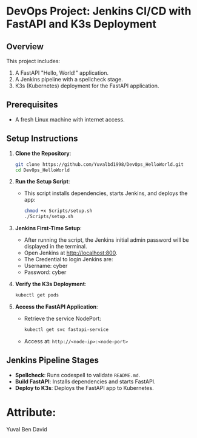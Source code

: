 
# DevOps Project: Jenkins CI/CD with FastAPI and K3s Deployment

## Overview
This project includes:
1. A FastAPI "Hello, World!" application.
2. A Jenkins pipeline with a spellcheck stage.
3. K3s (Kubernetes) deployment for the FastAPI application.

## Prerequisites
- A fresh Linux machine with internet access.

## Setup Instructions

1. **Clone the Repository**:
   ```bash
   git clone https://github.com/Yuvalbd1998/DevOps_HelloWorld.git
   cd DevOps_HelloWorld
   ```

2. **Run the Setup Script**:
   - This script installs dependencies, starts Jenkins, and deploys the app:
     ```bash
     chmod +x Scripts/setup.sh
     ./Scripts/setup.sh
     ```

3. **Jenkins First-Time Setup**:
   - After running the script, the Jenkins initial admin password will be displayed in the terminal.
   - Open Jenkins at [http://localhost:800](http://localhost:800).
   - The Credential to login Jenkins are:
   - Username: cyber
   - Password: cyber

4. **Verify the K3s Deployment**:
   ```bash
   kubectl get pods
   ```

5. **Access the FastAPI Application**:
   - Retrieve the service NodePort:
     ```bash
     kubectl get svc fastapi-service
     ```
   - Access at: `http://<node-ip>:<node-port>`

## Jenkins Pipeline Stages
- **Spellcheck**: Runs codespell to validate `README.md`.
- **Build FastAPI**: Installs dependencies and starts FastAPI.
- **Deploy to K3s**: Deploys the FastAPI app to Kubernetes.

# Attribute:
Yuval Ben David
